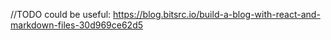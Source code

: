 //TODO
could be useful: https://blog.bitsrc.io/build-a-blog-with-react-and-markdown-files-30d969ce62d5